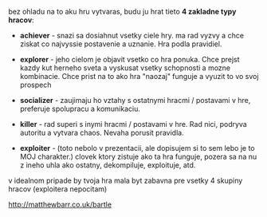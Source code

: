 bez ohladu na to aku hru vytvaras, budu ju hrat tieto **4 zakladne typy hracov**:
- **achiever** - snazi sa dosiahnut vsetky ciele hry. ma rad vyzvy a chce ziskat co najvyssie postavenie a uznanie. Hra podla pravidiel.
- **explorer** - jeho cielom je objavit vsetko co hra ponuka. Chce prejst kazdy kut herneho sveta a vyskusat vsetky schopnosti a mozne kombinacie. Chce prist na to ako hra "naozaj" funguje a vyuzit to vo svoj prospech
- **socializer** - zaujimaju ho vztahy s ostatnymi hracmi / postavami v hre, preferuje spolupracu a komunikaciu.
- **killer** - rad superi s inymi hracmi / postavami v hre. Rad nici, podryva autoritu a vytvara chaos. Nevaha porusit pravidla.

- **exploiter** - (toto nebolo v prezentacii, ale dopisujem si to sem lebo je to MOJ charakter.) clovek ktory zistuje ako ta hra funguje, pozera sa na nu z ineho uhla ako ostatny, dekompiluje, exploituje, atd.

v idealnom pripade by tvoja hra mala byt zabavna pre vsetky 4 skupiny hracov (exploitera nepocitam)

http://matthewbarr.co.uk/bartle